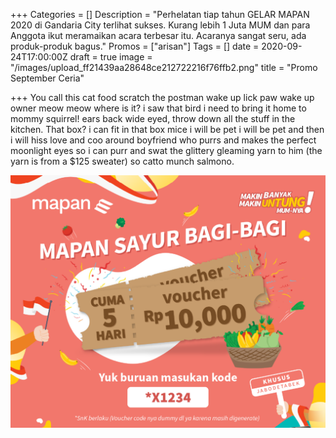 +++
Categories = []
Description = "Perhelatan tiap tahun GELAR MAPAN 2020 di Gandaria City terlihat sukses. Kurang lebih 1 Juta MUM dan para Anggota ikut meramaikan acara terbesar itu. Acaranya sangat seru, ada produk-produk bagus."
Promos = ["arisan"]
Tags = []
date = 2020-09-24T17:00:00Z
draft = true
image = "/images/upload_ff21439aa28648ce212722216f76ffb2.png"
title = "Promo September Ceria"

+++
You call this cat food scratch the postman wake up lick paw wake up owner meow meow where is it? i saw that bird i need to bring it home to mommy squirrel! ears back wide eyed, throw down all the stuff in the kitchen. That box? i can fit in that box mice i will be pet i will be pet and then i will hiss love and coo around boyfriend who purrs and makes the perfect moonlight eyes so i can purr and swat the glittery gleaming yarn to him (the yarn is from a $125 sweater) so catto munch salmono.

![](/images/single-image-cover.png)
